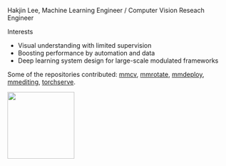 Hakjin Lee, Machine Learning Engineer / Computer Vision Reseach Engineer

Interests
* Visual understanding with limited supervision
* Boosting performance by automation and data
* Deep learning system design for large-scale modulated frameworks

Some of the repositories contributed: [mmcv](https://github.com/open-mmlab/mmcv/commits?author=nijkah), [mmrotate](https://github.com/open-mmlab/mmrotate/commits?author=nijkah), [mmdeploy](https://github.com/open-mmlab/mmdeploy/commits?author=nijkah), [mmediting](https://github.com/open-mmlab/mmediting/pulls?q=is%3Apr+nijkah), [torchserve](https://github.com/pytorch/serve/issues?q=author%3Anijkah+).

<img src="https://github-readme-stats.vercel.app/api?username=nijkah&show_icons=true&theme=tokyonight&layout=compact" height="150">



<!--
**nijkah/nijkah** is a ✨ _special_ ✨ repository because its `README.md` (this file) appears on your GitHub profile.

Here are some ideas to get you started:

- 🔭 I’m currently working on ...
- 🌱 I’m currently learning ...
- 👯 I’m looking to collaborate on ...
- 🤔 I’m looking for help with ...
- 💬 Ask me about ...
- 📫 How to reach me: ...
- 😄 Pronouns: ...
- ⚡ Fun fact: ...
-->
